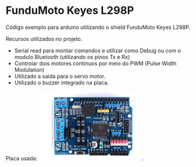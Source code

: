 # FunduMoto Keyes L298P

Código exemplo para arduino utilizando o shield FunduMoto Keyes L298P.

Recursos utilizados no projeto.
* Serial read para montar comandos e utilizar como Debug ou com o modulo Bluetooth (utilizando os pinos Tx e Rx)
* Controlar dois motores continuos por meio do PWM (Pulse Width Modulation)
* Utilizado a saida para o servo motor.
* Utilizado o buzzer integrado na placa.

Placa usada:
![Image no google](https://github.com/MaxsonCM/FunduMoto_Keyes_L298P/blob/main/extra/fundumoto.jpg).
